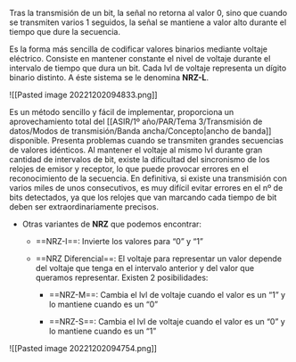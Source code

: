 Tras la transmisión de un bit, la señal no retorna al valor 0, sino que cuando se transmiten varios 1 seguidos, la señal se mantiene a valor alto durante el tiempo que dure la secuencia.

Es la forma más sencilla de codificar valores binarios mediante voltaje eléctrico. Consiste en mantener constante el nivel de voltaje durante el intervalo de tiempo que dura un bit. Cada lvl de voltaje representa un dígito binario distinto. A éste sistema se le denomina **NRZ-L**.

![[Pasted image 20221202094833.png]]

Es un método sencillo y fácil de implementar, proporciona un aprovechamiento total del [[ASIR/1º año/PAR/Tema 3/Transmisión de datos/Modos de transmisión/Banda ancha/Concepto|ancho de banda]] disponible. Presenta problemas cuando se transmiten grandes secuencias de valores idénticos. Al mantener el voltaje al mismo lvl durante gran cantidad de intervalos de bit, existe la dificultad del sincronismo de los relojes de emisor y receptor, lo que puede provocar errores en el reconocimiento de la secuencia. En definitiva, si existe una transmisión con varios miles de unos consecutivos, es muy difícil evitar errores en el nº de bits detectados, ya que los relojes que van marcando cada tiempo de bit deben ser extraordinariamente precisos.

* Otras variantes de **NRZ** que podemos encontrar:

	* ==NRZ-I==: Invierte los valores para “0” y “1”
	
	* ==NRZ Diferencial==: El voltaje para representar un valor depende del voltaje que tenga en el intervalo anterior y del valor que queramos representar. Existen 2 posibilidades:
	
		* ==NRZ-M==: Cambia el lvl de voltaje cuando el valor es un “1” y lo mantiene cuando es un “0”
		
		* ==NRZ-S==: Cambia el lvl de voltaje cuando el valor es un “0” y lo mantiene cuando es un “1”

![[Pasted image 20221202094754.png]]
